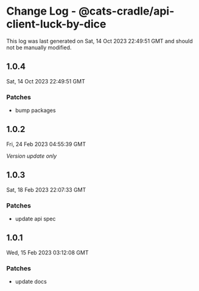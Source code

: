 # Change Log - @cats-cradle/api-client-luck-by-dice

This log was last generated on Sat, 14 Oct 2023 22:49:51 GMT and should not be manually modified.

## 1.0.4
Sat, 14 Oct 2023 22:49:51 GMT

### Patches

- bump packages

## 1.0.2
Fri, 24 Feb 2023 04:55:39 GMT

_Version update only_

## 1.0.3
Sat, 18 Feb 2023 22:07:33 GMT

### Patches

- update api spec

## 1.0.1
Wed, 15 Feb 2023 03:12:08 GMT

### Patches

- update docs

